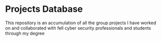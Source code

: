 # Projects Database
This repository is an accumulation of all the group projects I have worked on and collaborated with fell cyber security professionals and students through my degree
